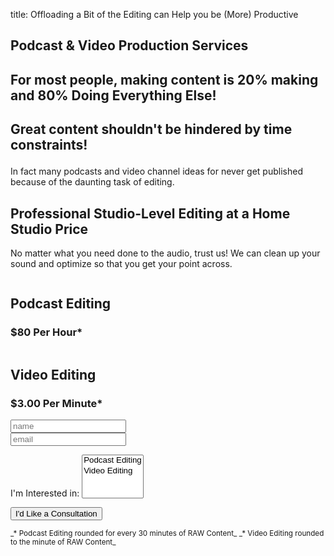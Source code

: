 title: Offloading a Bit of the Editing can Help you be (More) Productive

<h2 class="subtitle is-3 has-text-info">
Podcast & Video Production Services
</h2>
  <div class="section">
  <h2 class="subtitle is-4 has-text-info">For most people, making content is 20% making and 80%
  <span class="has-text-weight-semibold">Doing Everything Else!</span>
</h2>

<h2 class="subtitle has-text-light">
  <p>Great content shouldn't be hindered by time constraints!<p>
</h2>

<p class='has-text-weight-strong'>
In fact many podcasts and video channel ideas for never get published because of the daunting task of editing.
</p>

</div>


<h2 class="subtitle is-4">Professional Studio-Level Editing at a Home Studio
Price</h2>
<p>
No matter what you need done to the audio, trust us! We can clean up your sound
and optimize so that you get your point across.
</p>

<div class="columns">
<div class="column is-one-half">
<h2 class="subtitle is-5">Podcast Editing</h2>
<i class="fas fa-microphone-alt fa-9x text-primary text-center"></i>
<h3 class="mt-2">$80 Per Hour*</h3>
</div>
</div>

<div class="column is-one-half">
<h2 class="subtitle is-5">Video Editing</h2>
<div class="card-body">
<i class="fas fa-file-video fa-9x text-primary text-center"></i>
<h3 class="mt-2">$3.00 Per Minute*</h3>
</div>
</div>
</div>

<form name="contact" class="col-md-10 col-lg-6" method="POST" data-netlify="true">

<div class="control">
<input type="text" name="name" placeholder="name"></input>
</div>

<div class="control">
<input type="text" name="name" placeholder="email"></input>
</div>

<p>
<label>I'm Interested in: <select name="editing_type" multiple>
<option value="Podcast">Podcast Editing</option>
<option value="Video Editing">Video Editing</option>
</select></label>
</p>
<p>
<button type="submit" class="btn btn-primary mt-3">I'd Like a Consultation</button> 
</p>
</form>

<small>
_* Podcast Editing rounded for every 30 minutes of RAW Content_
_* Video Editing rounded to the minute of RAW Content_
</small>
